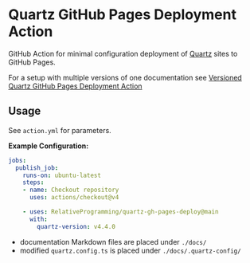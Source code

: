 # Quartz GitHub Pages Deployment Action
GitHub Action for minimal configuration deployment of [Quartz](https://github.com/jackyzha0/quartz) sites to GitHub Pages.

For a setup with multiple versions of one documentation see [Versioned Quartz GitHub Pages Deployment Action](https://github.com/RelativeProgramming/versioned-quartz-gh-pages-deploy)

## Usage
See `action.yml` for parameters.

**Example Configuration:**
```yml
jobs:
  publish_job:
    runs-on: ubuntu-latest
    steps:
    - name: Checkout repository
      uses: actions/checkout@v4

    - uses: RelativeProgramming/quartz-gh-pages-deploy@main
      with:
        quartz-version: v4.4.0
```
- documentation Markdown files are placed under `./docs/`
- modified `quartz.config.ts` is placed under `./docs/.quartz-config/`